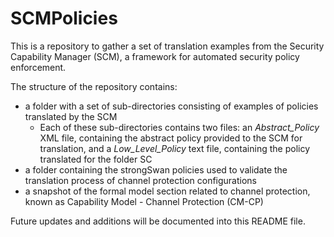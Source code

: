 # SCMPolicies
This is a repository to gather a set of translation examples from the Security Capability Manager (SCM), a framework for automated security policy enforcement.

The structure of the repository contains:
* a folder with a set of sub-directories consisting of examples of policies translated by the SCM
    * Each of these sub-directories contains two files: an _Abstract\_Policy_ XML file, containing the abstract policy provided to the SCM for translation, and a _Low\_Level\_Policy_ text file, containing the policy translated for the folder SC
* a folder containing the strongSwan policies used to validate the translation process of channel protection configurations
* a snapshot of the formal model section related to channel protection, known as Capability Model - Channel Protection (CM-CP) 

Future updates and additions will be documented into this README file.
